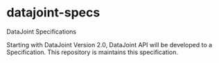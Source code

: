 # datajoint-specs
DataJoint Specifications

Starting with DataJoint Version 2.0, DataJoint API will be developed to a Specification. This repository is maintains this specification.
